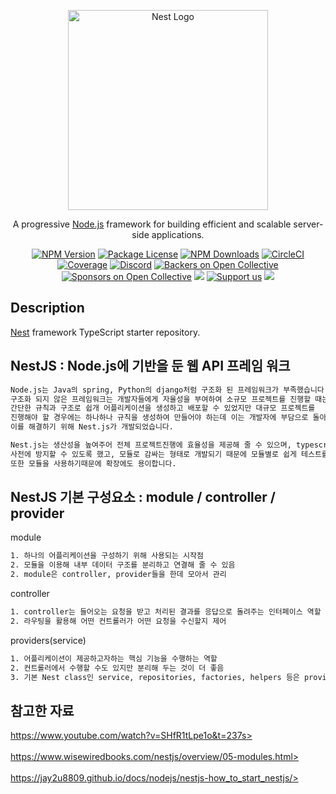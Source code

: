 <p align="center">
  <a href="http://nestjs.com/" target="blank"><img src="https://nestjs.com/img/logo_text.svg" width="320" alt="Nest Logo" /></a>
</p>

[circleci-image]: https://img.shields.io/circleci/build/github/nestjs/nest/master?token=abc123def456
[circleci-url]: https://circleci.com/gh/nestjs/nest

  <p align="center">A progressive <a href="http://nodejs.org" target="_blank">Node.js</a> framework for building efficient and scalable server-side applications.</p>
    <p align="center">
<a href="https://www.npmjs.com/~nestjscore" target="_blank"><img src="https://img.shields.io/npm/v/@nestjs/core.svg" alt="NPM Version" /></a>
<a href="https://www.npmjs.com/~nestjscore" target="_blank"><img src="https://img.shields.io/npm/l/@nestjs/core.svg" alt="Package License" /></a>
<a href="https://www.npmjs.com/~nestjscore" target="_blank"><img src="https://img.shields.io/npm/dm/@nestjs/common.svg" alt="NPM Downloads" /></a>
<a href="https://circleci.com/gh/nestjs/nest" target="_blank"><img src="https://img.shields.io/circleci/build/github/nestjs/nest/master" alt="CircleCI" /></a>
<a href="https://coveralls.io/github/nestjs/nest?branch=master" target="_blank"><img src="https://coveralls.io/repos/github/nestjs/nest/badge.svg?branch=master#9" alt="Coverage" /></a>
<a href="https://discord.gg/G7Qnnhy" target="_blank"><img src="https://img.shields.io/badge/discord-online-brightgreen.svg" alt="Discord"/></a>
<a href="https://opencollective.com/nest#backer" target="_blank"><img src="https://opencollective.com/nest/backers/badge.svg" alt="Backers on Open Collective" /></a>
<a href="https://opencollective.com/nest#sponsor" target="_blank"><img src="https://opencollective.com/nest/sponsors/badge.svg" alt="Sponsors on Open Collective" /></a>
  <a href="https://paypal.me/kamilmysliwiec" target="_blank"><img src="https://img.shields.io/badge/Donate-PayPal-ff3f59.svg"/></a>
    <a href="https://opencollective.com/nest#sponsor"  target="_blank"><img src="https://img.shields.io/badge/Support%20us-Open%20Collective-41B883.svg" alt="Support us"></a>
  <a href="https://twitter.com/nestframework" target="_blank"><img src="https://img.shields.io/twitter/follow/nestframework.svg?style=social&label=Follow"></a>
</p>
  <!--[![Backers on Open Collective](https://opencollective.com/nest/backers/badge.svg)](https://opencollective.com/nest#backer)
  [![Sponsors on Open Collective](https://opencollective.com/nest/sponsors/badge.svg)](https://opencollective.com/nest#sponsor)-->

## Description

[Nest](https://github.com/nestjs/nest) framework TypeScript starter repository.

## NestJS : Node.js에 기반을 둔 웹 API 프레임 워크
```bash
Node.js는 Java의 spring, Python의 django처럼 구조화 된 프레임워크가 부족했습니다.
구조화 되지 않은 프레임워크는 개발자들에게 자율성을 부여하여 소규모 프로젝트를 진행할 때는 
간단한 규칙과 구조로 쉽개 어플리케이션을 생성하고 배포할 수 있었지만 대규모 프로젝트를
진행해야 할 경우에는 하나하나 규칙을 생성하여 만들어야 하는데 이는 개발자에 부담으로 돌아왔고
이를 해결하기 위해 Nest.js가 개발되었습니다.

Nest.js는 생산성을 높여주어 전체 프로젝트진행에 효율성을 제공해 줄 수 있으며, typescript를 도입해 오류들을
사전에 방지할 수 있도록 했고, 모듈로 감싸는 형태로 개발되기 때문에 모듈별로 쉽게 테스트를 할 수 있습니다.
또한 모듈을 사용하기때문에 확장에도 용이합니다.
```

## NestJS 기본 구성요소 : module / controller / provider
module
```bash
1. 하나의 어플리케이션을 구성하기 위해 사용되는 시작점
2. 모듈을 이용해 내부 데이터 구조를 분리하고 연결해 줄 수 있음
2. module은 controller, provider들을 한데 모아서 관리 
```
controller
```bash
1. controller는 들어오는 요청을 받고 처리된 결과를 응답으로 돌려주는 인터페이스 역할
2. 라우팅을 활용해 어떤 컨트롤러가 어떤 요청을 수신할지 제어
```
providers(service)
```bash
1. 어플리케이션이 제공하고자하는 핵심 기능을 수행하는 역할
2. 컨트롤러에서 수행할 수도 있지만 분리해 두는 것이 더 좋음
3. 기본 Nest class인 service, repositories, factories, helpers 등은 provider로 취급됨
```

## 참고한 자료
https://www.youtube.com/watch?v=SHfR1tLpe1o&t=237s>
<br></br>
https://www.wisewiredbooks.com/nestjs/overview/05-modules.html>
<br></br>
https://jay2u8809.github.io/docs/nodejs/nestjs-how_to_start_nestjs/>


